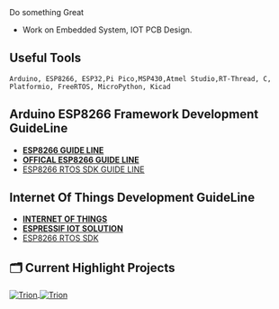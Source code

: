 <!-- <img align='right' src='https://user-images.githubusercontent.com/5713670/87202985-820dcb80-c2b6-11ea-9f56-7ec461c497c3.gif' width='200'> -->


</h1>
Do something Great
<!--   ![visitors](https://visitor-badge.glitch.me/badge?page_id=Trion&left_color=green&right_color=red) -->
  
<!--  <img src="https://github-readme-stats.vercel.app/api?username=Trion&&show_icons=true&title_color=ffffff&icon_color=bb2acf&text_color=daf7dc&bg_color=151515"/> -->





-  Work on Embedded System, IOT PCB Design.






## Useful Tools
` Arduino, ESP8266, ESP32,Pi Pico,MSP430,Atmel Studio,RT-Thread, C, Platformio, FreeRTOS, MicroPython, Kicad `

## Arduino ESP8266 Framework Development GuideLine 
- <a href="https://tttapa.github.io/ESP8266/Chap05%20-%20Network%20Protocols.html"><strong>ESP8266 GUIDE LINE</strong></a>
- <a href="https://arduino-esp8266.readthedocs.io/en/latest/"><strong>OFFICAL ESP8266 GUIDE LINE</strong></a>
- <a href="https://docs.espressif.com/projects/esp8266-rtos-sdk/en/latest/get-started/index.html">ESP8266 RTOS SDK GUIDE LINE</a>
## Internet Of Things Development GuideLine
- <a href="https://github.com/HQarroum/awesome-iot#readme"><strong>INTERNET OF THINGS</strong></a>
- <a href = "https://docs.espressif.com/projects/espressif-esp-iot-solution/en/latest/gettingstarted.html"><Strong>ESPRESSIF IOT SOLUTION</Strong></a>
- <a href = "https://github.com/espressif/ESP8266_RTOS_SDK">ESP8266 RTOS SDK</a>
<!-- [![Open Source Love](https://badges.frapsoft.com/os/v1/open-source.svg?v=102)](https://github.com/ellerbrock/open-source-badge/) -->

## 🗂️ Current Highlight Projects
 <a href="https://github.com/Trion">
  <img align="center" src="https://github.com/Ultrathings-Electronic/WaterLevelController/blob/main/hight.svg" alt="Trion" />
</a>

<a href="https://github.com/Trion">
  <img align="center" src="https://github.com/Trion/Sensors_fw_tester/blob/main/Soil%20Moisture.svg" alt="Trion" />
</a>
<br> 













<!---
Trion/Trion is a ✨ special ✨ repository because its `README.md` (this file) appears on your GitHub profile.
You can click the Preview link to take a look at your changes.
--->
